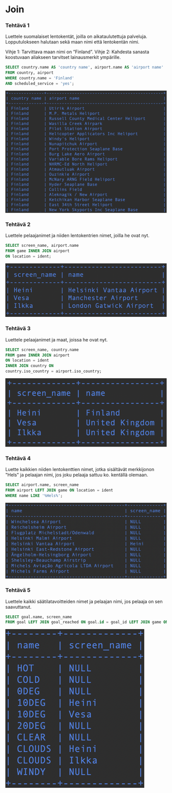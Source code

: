 # Join

### Tehtävä 1

Luettele suomalaiset lentokentät, joilla on aikataulutettuja palveluja. Lopputulokseen halutaan sekä maan nimi että lentokentän nimi.

Vihje 1: Tarvittava maan nimi on ”Finland”.
Vihje 2: Kahdesta sanasta koostuvaan aliakseen tarvitset lainausmerkit ympärille.
```sql
SELECT country.name AS 'country name', airport.name AS 'airport name'
FROM country, airport
WHERE country.name = 'Finland' 
AND scheduled_service = 'yes';
```
![Screenshot5_1](Screenshot5_1.png)

### Tehtävä 2

Luettele pelaajanimet ja niiden lentokentrien nimet, joilla he ovat nyt.
```sql
SELECT screen_name, airport.name
FROM game INNER JOIN airport
ON location = ident;
```
![Screenshot5_2](Screenshot5_2.png)

### Tehtävä 3

Luettele pelaajanimet ja maat, joissa he ovat nyt.
```sql
SELECT screen_name, country.name
FROM game INNER JOIN airport
ON location = ident
INNER JOIN country ON 
country.iso_country = airport.iso_country;
```
![Screenshot5_3](Screenshot5_3.png)

### Tehtävä 4
    
Luette kaikkien niiden lentokenttien nimet, jotka sisältävät merkkijonon "Hels" ja pelaajan nimi, jos joku pelaaja sattuu ko. kentällä olemaan.
```sql
SELECT airport.name, screen_name
FROM airport LEFT JOIN game ON location = ident
WHERE name LIKE '%Hels%';
```
![Screenshot5_4](Screenshot5_4.png)

### Tehtävä 5

Luettele kaikki säätilatavoitteiden nimet ja pelaajan nimi, jos pelaaja on sen saavuttanut.
```sql
SELECT goal.name, screen_name
FROM goal LEFT JOIN goal_reached ON goal.id = goal_id LEFT JOIN game ON game.id = game_id;
```
![Screenshot5_5](Screenshot5_5.png)
